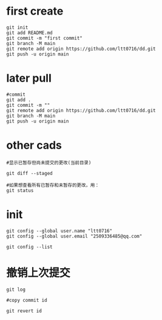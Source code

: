# first create
``` git
git init
git add README.md
git commit -m "first commit"
git branch -M main
git remote add origin https://github.com/ltt0716/dd.git
git push -u origin main
```
# later pull
```git
#commit 
git add .
git commit -m ""
git remote add origin https://github.com/ltt0716/dd.git
git branch -M main
git push -u origin main
```

# other cads
``` git   
#显示已暂存但尚未提交的更改(当前目录)

git diff --staged

#如果想查看所有已暂存和未暂存的更改，用：
git status
```

# init
```git 
git config --global user.name "ltt0716"
git config --global user.email "2509336485@qq.com"

git config --list
```

# 撤销上次提交
```git 
git log 

#copy commit id

git revert id
```